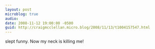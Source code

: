 ```yaml
---
layout: post
microblog: true
audio: 
date: 2008-11-12 19:00:00 -0500
guid: http://craigmcclellan.micro.blog/2008/11/13/t1004157547.html
---
```

slept funny. Now my neck is killing me!
